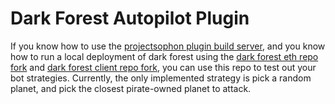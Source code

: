 # Dark Forest Autopilot Plugin

If you know how to use the [projectsophon plugin build server](https://github.com/projectsophon/df-plugin-dev-server), and you know how to run a local deployment of dark forest using the [dark forest eth repo fork](https://github.com/evanmays/eth) and [dark forest client repo fork](https://github.com/evanmays/client), you can use this repo to test out your bot strategies. Currently, the only implemented strategy is pick a random planet, and pick the closest pirate-owned planet to attack.
